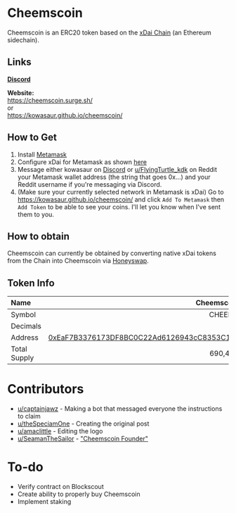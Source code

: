 # Cheemscoin

Cheemscoin is an ERC20 token based on the [xDai Chain](https://www.xdaichain.com/) (an Ethereum sidechain).

## Links

[**Discord**](https://discord.gg/wdt6swb3H8)

**Website:**  
https://cheemscoin.surge.sh/  
or  
https://kowasaur.github.io/cheemscoin/

## How to Get

1. Install [Metamask](https://metamask.io/)
2. Configure xDai for Metamask as shown [here](https://www.xdaichain.com/for-users/wallets/metamask/metamask-setup#setting-up-metamask-for-xdai)
3. Message either kowasaur on [Discord](https://discord.gg/wdt6swb3H8) or [u/FlyingTurtle_kdk](https://www.reddit.com/user/FlyingTurtle_kdk) on Reddit your Metamask wallet address (the string that goes 0x...) and your Reddit username if you're messaging via Discord.
4. (Make sure your currently selected network in Metamask is xDai) Go to https://kowasaur.github.io/cheemscoin/ and click `Add To Metamask` then `Add Token` to be able to see your coins. I'll let you know when I've sent them to you.

## How to obtain

Cheemscoin can currently be obtained by converting native xDai tokens from the Chain into Cheemscoin via [Honeyswap](https://app.honeyswap.org/#/swap).  

## Token Info

| Name         |                                                                                                                                      Cheemscoin |
| :----------- | ----------------------------------------------------------------------------------------------------------------------------------------------: |
| Symbol       |                                                                                                                                          CHEEMS |
| Decimals     |                                                                                                                                              18 |
| Address      | [0xEaF7B3376173DF8BC0C22Ad6126943cC8353C1Ee](https://blockscout.com/poa/xdai/tokens/0xEaF7B3376173DF8BC0C22Ad6126943cC8353C1Ee/token-transfers) |
| Total Supply |                                                                                                                                         690,420 |

# Contributors

- [u/captainjawz](https://www.reddit.com/user/captainjawz) - Making a bot that messaged everyone the instructions to claim
- [u/theSpeciamOne](https://www.reddit.com/user/theSpeciamOne/) - Creating the original post
- [u/amaclittle](https://www.reddit.com/user/amaclittle) - Editing the logo
- [u/SeamanTheSailor](https://www.reddit.com/user/SeamanTheSailor) - ["Cheemscoin Founder"](https://www.reddit.com/r/dogelore/comments/lcwgj7/all_new_and_innovative_idea/gm3v4sl/)

# To-do

- Verify contract on Blockscout
- Create ability to properly buy Cheemscoin
- Implement staking
